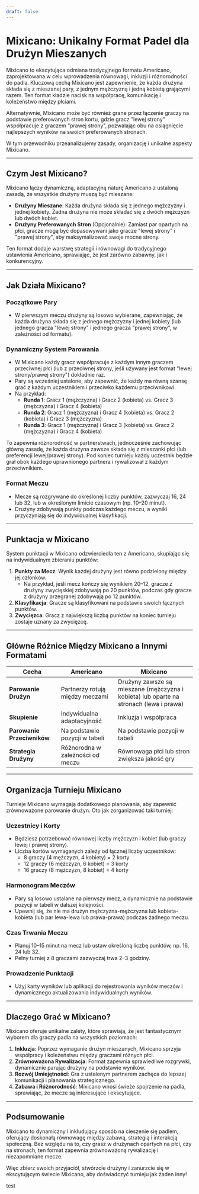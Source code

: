 ```yaml
---
draft: false
---
```

# Mixicano: Unikalny Format Padel dla Drużyn Mieszanych

Mixicano to ekscytująca odmiana tradycyjnego formatu Americano, zaprojektowana w celu wprowadzenia równowagi, inkluzji i różnorodności do padla. Kluczową cechą Mixicano jest zapewnienie, że każda drużyna składa się z mieszanej pary, z jednym mężczyzną i jedną kobietą grającymi razem. Ten format kładzie nacisk na współpracę, komunikację i koleżeństwo między płciami.

Alternatywnie, Mixicano może być również grane przez łączenie graczy na podstawie preferowanych stron kortu, gdzie gracz "lewej strony" współpracuje z graczem "prawej strony", pozwalając obu na osiągnięcie najlepszych wyników na swoich preferowanych stronach.

W tym przewodniku przeanalizujemy zasady, organizację i unikalne aspekty Mixicano.

---

## **Czym Jest Mixicano?**

Mixicano łączy dynamiczną, adaptacyjną naturę Americano z ustaloną zasadą, że wszystkie drużyny muszą być mieszane:
- **Drużyny Mieszane**: Każda drużyna składa się z jednego mężczyzny i jednej kobiety. Żadna drużyna nie może składać się z dwóch mężczyzn lub dwóch kobiet.
- **Drużyny Preferowanych Stron** (Opcjonalnie): Zamiast par opartych na płci, gracze mogą być dopasowywani jako gracze "lewej strony" i "prawej strony", aby maksymalizować swoje mocne strony.

Ten format dodaje warstwę strategii i równowagi do tradycyjnego ustawienia Americano, sprawiając, że jest zarówno zabawny, jak i konkurencyjny.

---

## **Jak Działa Mixicano?**

### **Początkowe Pary**
- W pierwszym meczu drużyny są losowo wybierane, zapewniając, że każda drużyna składa się z jednego mężczyzny i jednej kobiety (lub jednego gracza "lewej strony" i jednego gracza "prawej strony", w zależności od formatu).

### **Dynamiczny System Parowania**
- W Mixicano każdy gracz współpracuje z każdym innym graczem przeciwnej płci (lub z przeciwnej strony, jeśli używany jest format "lewej strony/prawej strony") dokładnie raz.
- Pary są wcześniej ustalone, aby zapewnić, że każdy ma równą szansę grać z każdym uczestnikiem i przeciwko każdemu przeciwnikowi.
- Na przykład:
  - **Runda 1**: Gracz 1 (mężczyzna) i Gracz 2 (kobieta) vs. Gracz 3 (mężczyzna) i Gracz 4 (kobieta)
  - **Runda 2**: Gracz 1 (mężczyzna) i Gracz 4 (kobieta) vs. Gracz 2 (kobieta) i Gracz 3 (mężczyzna)
  - **Runda 3**: Gracz 1 (mężczyzna) i Gracz 3 (kobieta) vs. Gracz 2 (mężczyzna) i Gracz 4 (kobieta)

To zapewnia różnorodność w partnerstwach, jednocześnie zachowując główną zasadę, że każda drużyna zawsze składa się z mieszanki płci (lub preferencji lewej/prawej strony). Pod koniec turnieju każdy uczestnik będzie grał obok każdego uprawnionego partnera i rywalizował z każdym przeciwnikiem.

### **Format Meczu**
- Mecze są rozgrywane do określonej liczby punktów, zazwyczaj 16, 24 lub 32, lub w określonym limicie czasowym (np. 10–20 minut).
- Drużyny zdobywają punkty podczas każdego meczu, a wyniki przyczyniają się do indywidualnej klasyfikacji.

---

## **Punktacja w Mixicano**

System punktacji w Mixicano odzwierciedla ten z Americano, skupiając się na indywidualnym zbieraniu punktów:

1. **Punkty za Mecz**: Wynik każdej drużyny jest równo podzielony między jej członków.
   - Na przykład, jeśli mecz kończy się wynikiem 20–12, gracze z drużyny zwycięskiej zdobywają po 20 punktów, podczas gdy gracze z drużyny przegranej zdobywają po 12 punktów.
2. **Klasyfikacja**: Gracze są klasyfikowani na podstawie swoich łącznych punktów.
3. **Zwycięzca**: Gracz z największą liczbą punktów na koniec turnieju zostaje uznany za zwycięzcę.

---

## **Główne Różnice Między Mixicano a Innymi Formatami**

| **Cecha**              | **Americano**                                  | **Mixicano**                                    |
|---------------------------|-----------------------------------------------|------------------------------------------------|
| **Parowanie Drużyn**         | Partnerzy rotują między meczami               | Drużyny zawsze są mieszane (mężczyzna i kobieta) lub oparte na stronach (lewa i prawa) |
| **Skupienie**                 | Indywidualna adaptacyjność                       | Inkluzja i współpraca                       |
| **Parowanie Przeciwników**      | Na podstawie pozycji w tabeli                | Na podstawie pozycji w tabeli                 |
| **Strategia Drużyny**         | Różnorodna w zależności od meczu                     | Równowaga płci lub stron zwiększa jakość gry   |

---

## **Organizacja Turnieju Mixicano**

Turnieje Mixicano wymagają dodatkowego planowania, aby zapewnić zrównoważone parowanie drużyn. Oto jak zorganizować taki turniej:

### **Uczestnicy i Korty**
- Będziesz potrzebować równowej liczby mężczyzn i kobiet (lub graczy lewej i prawej strony).
- Liczba kortów wymaganych zależy od łącznej liczby uczestników:
  - 8 graczy (4 mężczyzn, 4 kobiety) = 2 korty
  - 12 graczy (6 mężczyzn, 6 kobiet) = 3 korty
  - 16 graczy (8 mężczyzn, 8 kobiet) = 4 korty

### **Harmonogram Meczów**
- Pary są losowo ustalane na pierwszy mecz, a dynamicznie na podstawie pozycji w tabeli w dalszej kolejności.
- Upewnij się, że nie ma drużyn mężczyzna-mężczyzna lub kobieta-kobieta (lub par lewa-lewa lub prawa-prawa) podczas żadnego meczu.

### **Czas Trwania Meczu**
- Planuj 10–15 minut na mecz lub ustaw określoną liczbę punktów, np. 16, 24 lub 32.
- Pełny turniej z 8 graczami zazwyczaj trwa 2–3 godziny.

### **Prowadzenie Punktacji**
- Użyj karty wyników lub aplikacji do rejestrowania wyników meczów i dynamicznego aktualizowania indywidualnych wyników.

---

## **Dlaczego Grać w Mixicano?**

Mixicano oferuje unikalne zalety, które sprawiają, że jest fantastycznym wyborem dla graczy padla na wszystkich poziomach:

1. **Inkluzja**: Poprzez wymaganie drużyn mieszanych, Mixicano sprzyja współpracy i koleżeństwu między graczami różnych płci.
2. **Zrównoważona Rywalizacja**: Format zapewnia sprawiedliwe rozgrywki, dynamicznie parując drużyny na podstawie wyników.
3. **Rozwój Umiejętności**: Gra z ustalonym partnerem zachęca do lepszej komunikacji i planowania strategicznego.
4. **Zabawa i Różnorodność**: Mixicano wnosi świeże spojrzenie na padla, sprawiając, że mecze są interesujące i ekscytujące.

---

## **Podsumowanie**

Mixicano to dynamiczny i inkludujący sposób na cieszenie się padlem, oferujący doskonałą równowagę między zabawą, strategią i interakcją społeczną. Bez względu na to, czy grasz w drużynach opartych na płci, czy na stronach, ten format zapewnia zrównoważoną rywalizację i niezapomniane mecze.

Więc zbierz swoich przyjaciół, stwórzcie drużyny i zanurzcie się w ekscytującym świecie Mixicano, aby doświadczyć turnieju jak żaden inny!

test
